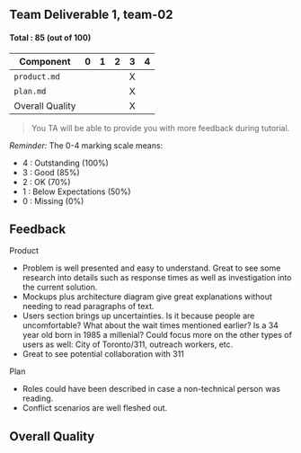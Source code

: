 ## Team Deliverable 1, team-02

#### Total : 85 (out of 100)

| Component   | 0    |  1   |  2   |  3   |  4   |
| ----------- | ---- | ---- | ---- | ---- | ---- |
| `product.md`   |   |   |   | X |   |
| `plan.md` |   |   |   | X |   |
| Overall Quality          |   |   |   | X |   |


 > You TA will be able to provide you with more feedback during tutorial.

_Reminder:_ The 0-4 marking scale means:

 * 4 : Outstanding (100%)
 * 3 : Good (85%)
 * 2 : OK (70%)
 * 1 : Below Expectations (50%)
 * 0 : Missing (0%)


## Feedback 
Product
- Problem is well presented and easy to understand. Great to see some research into details such as response times as well as investigation into the current solution.
- Mockups plus architecture diagram give great explanations without needing to read paragraphs of text.
- Users section brings up uncertainties. Is it because people are uncomfortable? What about the wait times mentioned earlier? Is a 34 year old born in 1985 a millenial? Could focus more on the other types of users as well: City of Toronto/311, outreach workers, etc.
- Great to see potential collaboration with 311

Plan
- Roles could have been described in case a non-technical person was reading.
- Conflict scenarios are well fleshed out. 

Overall Quality
- 
